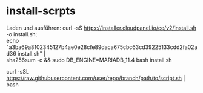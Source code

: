 # install-scrpts

Laden und ausführen:
curl -sS https://installer.cloudpanel.io/ce/v2/install.sh -o install.sh; \
echo "a3ba69a8102345127b4ae0e28cfe89daca675cbc63cd39225133cdd2fa02ad36 install.sh" | \
sha256sum -c && sudo DB_ENGINE=MARIADB_11.4 bash install.sh

curl -sSL https://raw.githubusercontent.com/user/repo/branch/path/to/script.sh | bash

